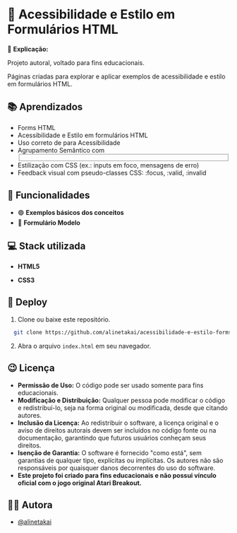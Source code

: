 
# 📝 Acessibilidade e Estilo em Formulários HTML

📌 **Explicação:**

Projeto autoral, voltado para fins educacionais.

Páginas criadas para explorar e aplicar exemplos de acessibilidade e estilo em formulários HTML.
## 📚 Aprendizados

- Forms HTML
- Acessibilidade e Estilo em formulários HTML
- Uso correto de <label> para Acessibilidade
- Agrupamento Semântico com <fieldset>
- Estilização com CSS (ex.: inputs em foco, mensagens de erro)
- Feedback visual com pseudo-classes CSS: :focus, :valid, :invalid
## 🚨 Funcionalidades

- 🟢 **Exemplos básicos dos conceitos**
- 📝 **Formulário Modelo**  





##  💻 Stack utilizada

- **HTML5**

- **CSS3**


##  🚀 Deploy

1. Clone ou baixe este repositório.

```bash
  git clone https://github.com/alinetakai/acessibilidade-e-estilo-forms-html
```
2. Abra o arquivo `index.html` em seu navegador.



## 😉 Licença

- **Permissão de Uso:** O código pode ser usado somente para fins educacionais.
- **Modificação e Distribuição:** Qualquer pessoa pode modificar o código e redistribuí-lo, seja na forma original ou modificada, desde que citando autores.
- **Inclusão da Licença:** Ao redistribuir o software, a licença original e o aviso de direitos autorais devem ser incluídos no código fonte ou na documentação, garantindo que futuros usuários conheçam seus direitos.
- **Isenção de Garantia:** O software é fornecido "como está", sem garantias de qualquer tipo, explícitas ou implícitas. Os autores não são responsáveis por quaisquer danos decorrentes do uso do software.
- **Este projeto foi criado para fins educacionais e não possui vínculo oficial com o jogo original Atari Breakout.**


## 👩‍💻 Autora

- [@alinetakai](https://github.com/alinetakai)

